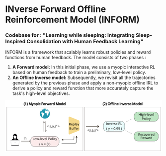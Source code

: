 # INverse Forward Offline Reinforcement Model (INFORM)

### Codebase for : "Learning while sleeping: Integrating Sleep-Inspired Consolidation with Human Feedback Learning"

INFORM is a framework that scalably learns robust policies and reward functions from human feedback. The model consists of two phases : 
1. **A Forward model:** In this initial phase, we use a myopic interactive RL based on human feedback to train a preliminary, low-level policy.
2. **An Offline Inverse model:** Subsequently, we revisit all the trajectories generated by the previous phase and apply a non-myopic offline IRL to derive a policy and reward function that more accurately capture the task's high-level objectives.

![Example Image](INFORM-1.png)
